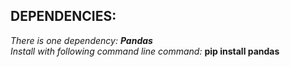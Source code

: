 ## DEPENDENCIES: 
*There is one dependency: **Pandas***<br>
*Install with following command line command:* **pip install pandas**
